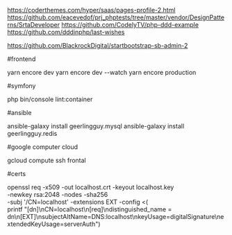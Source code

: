 
https://coderthemes.com/hyper/saas/pages-profile-2.html
https://github.com/eacevedof/prj_phptests/tree/master/vendor/DesignPatterns/SrtaDeveloper
https://github.com/CodelyTV/php-ddd-example
https://github.com/dddinphp/last-wishes

https://github.com/BlackrockDigital/startbootstrap-sb-admin-2

#frontend

yarn encore dev
yarn encore dev --watch
yarn encore production

#symfony

php bin/console lint:container


#ansible

ansible-galaxy install geerlingguy.mysql
ansible-galaxy install geerlingguy.redis

#google computer cloud

gcloud compute ssh frontal

#certs

openssl req -x509 -out localhost.crt -keyout localhost.key \
  -newkey rsa:2048 -nodes -sha256 \
  -subj '/CN=localhost' -extensions EXT -config <( \
   printf "[dn]\nCN=localhost\n[req]\ndistinguished_name = dn\n[EXT]\nsubjectAltName=DNS:localhost\nkeyUsage=digitalSignature\nextendedKeyUsage=serverAuth")
